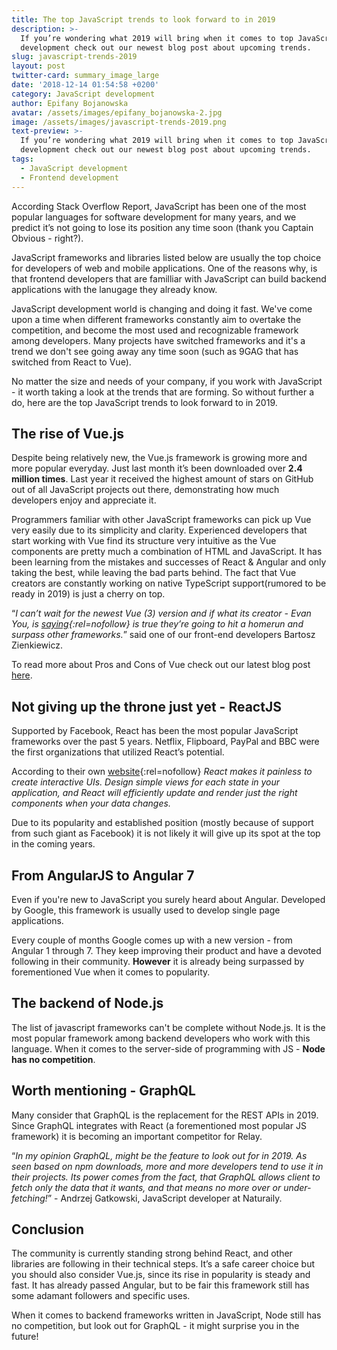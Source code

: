 ```yaml
---
title: The top JavaScript trends to look forward to in 2019
description: >-
  If you’re wondering what 2019 will bring when it comes to top JavaScript
  development check out our newest blog post about upcoming trends. 
slug: javascript-trends-2019
layout: post
twitter-card: summary_image_large
date: '2018-12-14 01:54:58 +0200'
category: JavaScript development
author: Epifany Bojanowska
avatar: /assets/images/epifany_bojanowska-2.jpg
image: /assets/images/javascript-trends-2019.png
text-preview: >-
  If you’re wondering what 2019 will bring when it comes to top JavaScript
  development check out our newest blog post about upcoming trends. 
tags:
  - JavaScript development
  - Frontend development
---
```

According Stack Overflow Report, JavaScript has been one of the most popular languages for software development for many years, and we predict it’s not going to lose its position any time soon (thank you Captain Obvious - right?). 

JavaScript frameworks and libraries listed below are usually the top choice for developers of web and mobile applications. One of the reasons why, is that frontend developers that are familliar with JavaScript can build backend applications with the lanugage they already know.

JavaScript development world is changing and doing it fast. We've come upon a time when different frameworks constantly aim to overtake the competition, and become the most used and recognizable framework among developers. Many projects have switched frameworks and it's a trend we don't see going away any time soon (such as 9GAG that has switched from React to Vue).

No matter the size and needs of your company, if you work with JavaScript - it worth taking a look at the trends that are forming. So without further a do, here are the top JavaScript trends to look forward to in 2019.

## The rise of Vue.js

Despite being relatively new, the Vue.js framework is growing more and more popular everyday. Just last month it’s been downloaded over **2.4 million times**. Last year it received the highest amount of stars on GitHub out of all JavaScript projects out there, demonstrating how much developers enjoy and appreciate it.

Programmers familiar with other JavaScript frameworks can pick up Vue very easily due to its simplicity and clarity. Experienced developers that start working with Vue find its structure very intuitive as the Vue components are pretty much a combination of HTML and JavaScript. It has been learning from the mistakes and successes of React & Angular and only taking the best, while leaving the bad parts behind. The fact that Vue creators are constantly working on native TypeScript support(rumored to be ready in 2019) is just a cherry on top.

“_I can’t wait for the newest Vue (3) version and if what its creator - Evan You, is [saying](https://medium.com/the-vue-point/plans-for-the-next-iteration-of-vue-js-777ffea6fabf){:rel=nofollow} is true they’re going to hit a homerun and surpass other frameworks._” said one of our front-end developers Bartosz Zienkiewicz.

To read more about Pros and Cons of Vue check out our latest blog post [here](https://naturaily.com/blog/pros-cons-vue-js).

##  Not giving up the throne just yet - ReactJS

Supported by Facebook, React has been the most popular JavaScript frameworks over the past 5 years. Netflix, Flipboard, PayPal and BBC were the first organizations that utilized React’s potential. 

According to their own [website](https://reactjs.org){:rel=nofollow} _React makes it painless to create interactive UIs. Design simple views for each state in your application, and React will efficiently update and render just the right components when your data changes._

Due to its popularity and established position (mostly because of support from such giant as Facebook) it is not likely it will give up its spot at the top in the coming years.

## From AngularJS to Angular 7

Even if you're new to JavaScript you surely heard about Angular. Developed by Google, this framework is usually used to develop single page applications. 

Every couple of months Google comes up with a new version - from Angular 1 through 7. They keep improving their product and have a devoted following in their community. **However** it is already being surpassed by forementioned Vue when it comes to popularity.

## The backend of Node.js 

The list of javascript frameworks can't be complete without Node.js. It is the most popular framework among backend developers who work with this language. When it comes to the server-side of programming with JS - **Node has no competition**.


## Worth mentioning - GraphQL

Many consider that GraphQL is the replacement for the REST APIs in 2019. Since GraphQL integrates with React (a forementioned most popular JS framework) it is becoming an important competitor for Relay.

“_In my opinion GraphQL, might be the feature to look out for in 2019. As seen based on npm downloads, more and more developers tend to use it in their projects. Its power comes from the fact, that GraphQL allows client to fetch only the data that it wants, and that means no more over or under-fetching!_” - Andrzej Gatkowski, JavaScript developer at Naturaily.

## Conclusion

The community is currently standing strong behind React, and other libraries are following in their technical steps. It’s a safe career choice but you should also consider Vue.js, since its rise in popularity is steady and fast. It has already passed Angular, but to be fair this framework still has some adamant followers and specific uses.


When it comes to backend frameworks written in JavaScript, Node still has no competition, but look out for GraphQL - it might surprise you in the future!


